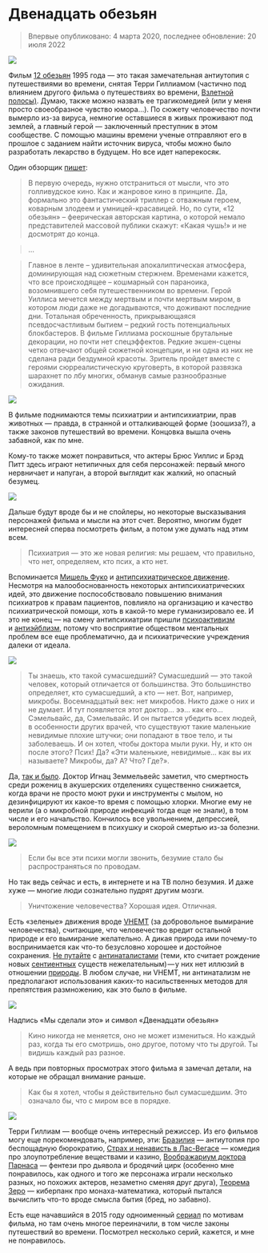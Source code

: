 # Двенадцать обезьян
> Впервые опубликовано: 4 марта 2020, последнее обновление: 20 июля 2022

![](https://sun9-19.userapi.com/impg/c858416/v858416365/191750/FXphPqy6Zbo.jpg?size=807x454&quality=96&sign=8784a0cd3bc67a63945515504cd8e038&type=album)

Фильм [12 обезьян](https://www.kinopoisk.ru/film/502/) 1995 года — это такая замечательная антиутопия с путешествиями во времени, снятая Терри Гиллиамом (частично под влиянием другого фильма о путешествиях во времени, [Взлетной полосы)](https://www.kinopoisk.ru/film/160900/). Думаю, также можно назвать ее трагикомедией (или у меня просто своеобразное чувство юмора…). По сюжету человечество почти вымерло из-за вируса, немногие оставшиеся в живых проживают под землей, а главный герой — заключенный преступник в этом сообществе. С помощью машины времени ученые отправляют его в прошлое с заданием найти источник вируса, чтобы можно было разработать лекарство в будущем. Но все идет наперекосяк.

Один обзорщик [пишет](https://darkermagazine.ru/page/pochti-mertvye):

> В первую очередь, нужно отстраниться от мысли, что это голливудское кино. Как и жанровое кино в принципе. Да, формально это фантастический триллер с отважным героем, коварным злодеем и умницей-красавицей. Но, по сути, «12 обезьян» – феерическая авторская картина, о которой немало представителей массовой публики скажут: «Какая чушь!» и не досмотрят до конца.

> ...

> Главное в ленте – удивительная апокалиптическая атмосфера, доминирующая над сюжетным стержнем. Временами кажется, что все происходящее – кошмарный сон параноика, возомнившего себя путешественником во времени. Герой Уиллиса мечется между мертвым и почти мертвым миром, в котором люди даже не догадываются, что доживают последние дни. Тотальная обреченность, прикрывающаяся псевдосчастливым бытием – редкий гость потенциальных блокбастеров. В фильме Гиллиама роскошные брутальные декорации, но почти нет спецэффектов. Редкие экшен-сцены четко отвечают общей сюжетной концепции, и ни одна из них не сделана ради бездумной красоты. Зритель пройдет вместе с героями сюрреалистическую круговерть, в которой развязка шарахнет по лбу многих, обманув самые разнообразные ожидания.

![](https://sun9-62.userapi.com/impg/c858416/v858416365/19176c/UhwHsZZiUNA.jpg?size=807x454&quality=96&sign=8ed07dba500d2c2d188210555896b4e0&type=album)

В фильме поднимаются темы психиатрии и антипсихиатрии, прав животных — правда, в странной и отталкивающей форме (зоошиза?), а также законов путешествий во времени. Концовка вышла очень забавной, как по мне.

Кому-то также может понравиться, что актеры Брюс Уиллис и Брэд Питт здесь играют нетипичных для себя персонажей: первый много нервничает и напуган, а второй выглядит как жалкий, но опасный безумец.

![](https://sun9-14.userapi.com/impg/c858416/v858416365/191759/i9wtX6QqZ7I.jpg?size=807x454&quality=96&sign=0291879227dd3e1a78a07529224b1e59&type=album)

Дальше будут вроде бы и не спойлеры, но некоторые высказывания персонажей фильма и мысли на этот счет. Вероятно, многим будет интересней сперва посмотреть фильм, а потом уже думать над этим всем.

> Психиатрия — это же новая религия: мы решаем, что правильно, что нет, определяем, кто псих, а кто нет.

Вспоминается [Мишель Фуко](https://ru.wikipedia.org/wiki/Фуко,_Мишель) и [антипсихиатрическое движение](https://ru.wikipedia.org/wiki/Антипсихиатрия). Несмотря на малообоснованность некоторых антипсихиатрических идей, это движение поспособствовало повышению внимания психиатров к правам пациентов, повлияло на организацию и качество психиатрической помощи, хоть в какой-то мере гуманизировало ее. И это не конец — на смену антипсихиатрии пришли [психоактивизм](https://www.wonderzine.com/wonderzine/life/life/235413-psychoactivism) и [антиэйблизм](http://www.ellegirl.ru/articles/eyblizm-kak-novyie-emodzi-apple-smogli-obratit-vnimanie-na-problemu-lyudey-s-invalidnostyu/), потому что восприятие обществом ментальных проблем все еще проблематично, да и психиатрические учреждения далеки от идеала.

![](https://sun9-47.userapi.com/impg/FjsQve0-rLUmKX1EBO6vXtWSNvvG13qIjf3GJg/c6M5quEyCSQ.jpg?size=807x443&quality=96&sign=e0715dadb21bd2070fd565c9aa7d86a0&type=album)

> Ты знаешь, кто такой сумасшедший? Сумасшедший — это такой человек, который отличается от большинства. Это большинство определяет, кто сумасшедший, а кто — нет. Вот, например, микробы. Восемнадцатый век: нет микробов. Никто даже о них и не думает. И тут появляется этот доктор… ээ… как его… Сэмельвайс, да, Сэмельвайс. И он пытается убедить всех людей, в особенности других врачей, что существуют такие маленькие невидимые плохие штучки; они попадают в твое тело, и ты заболеваешь. И он хотел, чтобы доктора мыли руки. Ну, и кто он после этого? Псих! Да? «Эти маленькие, невидимые... как вы их называете? Микробы, да? А? Что? Где?».

Да, [так и было](https://www.kommersant.ru/doc/4074803). Доктор Игнац Земмельвейс заметил, что смертность среди рожениц в акушерских отделениях существенно снижается, когда врачи не просто моют руки и инструменты с мылом, но дезинфицируют их какое-то время с помощью хлорки. Многие ему не верили (а о микробной природе инфекций тогда еще не знали), в том числе и его начальство. Кончилось все увольнением, депрессией, вероломным помещением в психушку и скорой смертью из-за болезни.

![](https://sun9-34.userapi.com/impg/Gr90MyVZ830P6Jqy2vb6QghvCzQnYy8NjhU6Sw/9ahTUBA_G_w.jpg?size=807x453&quality=96&sign=060fe4143d03a95706f4cdfdaedb9801&type=album)

> Если бы все эти психи могли звонить, безумие стало бы распространяться по проводам.

Но так ведь сейчас и есть, в интернете и на ТВ полно безумия. И даже хуже — многие люди сознательно пудрят другим мозги.

> Уничтожение человечества? Хорошая идея. Отличная.

Есть «зеленые» движения вроде [VHEMT](https://ru.wikipedia.org/wiki/%D0%94%D0%B2%D0%B8%D0%B6%D0%B5%D0%BD%D0%B8%D0%B5_%D0%B7%D0%B0_%D0%B4%D0%BE%D0%B1%D1%80%D0%BE%D0%B2%D0%BE%D0%BB%D1%8C%D0%BD%D0%BE%D0%B5_%D0%B2%D1%8B%D0%BC%D0%B8%D1%80%D0%B0%D0%BD%D0%B8%D0%B5_%D1%87%D0%B5%D0%BB%D0%BE%D0%B2%D0%B5%D1%87%D0%B5%D1%81%D1%82%D0%B2%D0%B0) (за добровольное вымирание человечества), считающие, что человечество вредит остальной природе и его вымирание желательно. А дикая природа ими почему-то воспринимается как что-то безусловно хорошее и достойное сохранения. [Не путайте](https://vk.com/wall-166188545_188) с [антинаталистами](https://vk.com/wall-199052526_158) (теми, кто считает рождение новых [сентиентных](https://vk.com/wall-178968945_466) существ нежелательным) — у них нет иллюзий в отношении [природы](https://vk.com/wall-199052526_172). В любом случае, ни VHEMT, ни антинатализм не предполагают использования каких-то насильственных методов для препятствия размножению, как это было в фильме.

![](https://sun9-14.userapi.com/impg/XgPoVZ9JtKYzC2vfUDJsWC0eOcnyxoAUqnxaIg/hS2ffMUUKfs.jpg?size=807x454&quality=96&sign=0f0a46ae008210fcfada635f99fe98d2&type=album)

Надпись «Мы сделали это» и символ «Двенадцати обезьян»

> Кино никогда не меняется, оно не может измениться. Но каждый раз, когда ты его смотришь, оно другое, потому что ты другой. Ты видишь каждый раз разное.

А ведь при повторных просмотрах этого фильма я замечал детали, на которые не обращал внимание раньше.

> Как бы я хотел, чтобы я действительно был сумасшедшим. Это означало бы, что с миром все в порядке.

![](https://sun9-49.userapi.com/impg/ehb4a5PlhBluLrNdoRkQhCAYpnBOZlqMR5SI2g/IzOAi04ISik.jpg?size=807x454&quality=96&sign=0679a508657dbab7b4442209838107d7&type=album)

Терри Гиллиам — вообще очень интересный режиссер. Из его фильмов могу еще порекомендовать, например, эти: [Бразилия](https://www.kinopoisk.ru/film/483/) — антиутопия про беспощадную бюрократию, [Страх и ненависть в Лас-Вегасе](https://www.kinopoisk.ru/film/4385/) — комедия про злоупотребление веществами и казино, [Воображариум доктора Парнаса](https://www.kinopoisk.ru/film/395058/) — фентези про дьявола и бродячий цирк (особенно мне понравилось, как одного и того же персонажа играли несколько разных, но похожих актеров, незаметно сменяя друг друга), [Теорема Зеро](https://www.kinopoisk.ru/film/696977/) — киберпанк про монаха-математика, который пытался вычислить что-то вроде смысла бытия (бред, но забавно).

Есть еще начавшийся в 2015 году одноименный [сериал](https://www.kinopoisk.ru/film/795260/) по мотивам фильма, но там очень многое переиначили, в том числе законы путешествий во времени. Посмотрел несколько серий, кажется, и мне не понравилось.